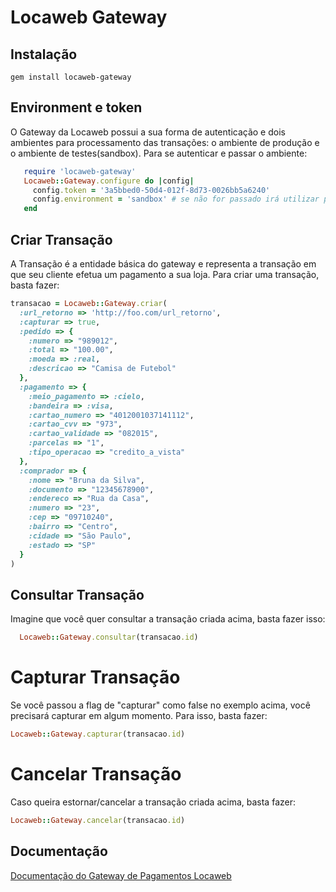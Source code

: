 # Locaweb Gateway

## Instalação

    gem install locaweb-gateway

## Environment e token

O Gateway da Locaweb possui a sua forma de autenticação e dois ambientes para processamento das transações: o ambiente de produção e o ambiente de testes(sandbox).
Para se autenticar e passar o ambiente:

```ruby
   require 'locaweb-gateway'
   Locaweb::Gateway.configure do |config|
     config.token = '3a5bbed0-50d4-012f-8d73-0026bb5a6240'
     config.environment = 'sandbox' # se não for passado irá utilizar production por default.
   end
```

## Criar Transação

A Transação é a entidade básica do gateway e representa a transação em que seu cliente efetua um pagamento a sua loja. Para criar uma transação, basta fazer:

```ruby
transacao = Locaweb::Gateway.criar(
  :url_retorno => 'http://foo.com/url_retorno',
  :capturar => true,
  :pedido => {
    :numero => "989012",
    :total => "100.00",
    :moeda => :real,
    :descricao => "Camisa de Futebol"
  },
  :pagamento => {
    :meio_pagamento => :cielo,
    :bandeira => :visa,
    :cartao_numero => "4012001037141112",
    :cartao_cvv => "973",
    :cartao_validade => "082015",
    :parcelas => "1",
    :tipo_operacao => "credito_a_vista"
  },
  :comprador => {
    :nome => "Bruna da Silva",
    :documento => "12345678900",
    :endereco => "Rua da Casa",
    :numero => "23",
    :cep => "09710240",
    :bairro => "Centro",
    :cidade => "São Paulo",
    :estado => "SP"
  }
)
```

## Consultar Transação

Imagine que você quer consultar a transação criada acima, basta fazer isso:

```ruby
  Locaweb::Gateway.consultar(transacao.id)
```

# Capturar Transação

Se você passou a flag de "capturar" como false no exemplo acima, você precisará capturar em algum momento. Para isso, basta fazer:

```ruby
Locaweb::Gateway.capturar(transacao.id)
```

# Cancelar Transação

Caso queira estornar/cancelar a transação criada acima, basta fazer:

```ruby
Locaweb::Gateway.cancelar(transacao.id)
```

## Documentação

[Documentação do Gateway de Pagamentos Locaweb](http://docs.gatewaylocaweb.com.br)
